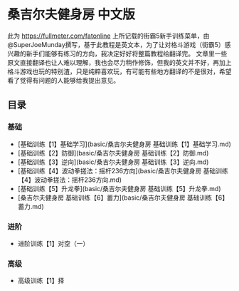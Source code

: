 # 桑吉尔夫健身房 中文版
此为 https://fullmeter.com/fatonline 上所记载的街霸5新手训练菜单，由@SuperJoeMunday撰写，基于此教程是英文本，为了让对格斗游戏（街霸5）感兴趣的新手们能够有练习的方向，我决定好好将整篇教程给翻译完。
文章里一些原文直接翻译也让人难以理解，我也会尽力稍作修饰，但我的英文并不好，再加上格斗游戏也玩的特别渣，只是纯粹喜欢玩，有可能有些地方翻译的不是很对，希望看了觉得有问题的人能够给我提出意见。

## 目录
### 基础
* [基础训练【1】基础学习](basic/桑吉尔夫健身房 基础训练【1】基础学习.md)
* [基础训练【2】防御](basic/桑吉尔夫健身房 基础训练【2】防御.md)
* [基础训练【3】逆向](basic/桑吉尔夫健身房 基础训练【3】逆向.md)
* [基础训练【4】波动拳搓法：摇杆236方向](basic/桑吉尔夫健身房 基础训练【4】波动拳搓法：摇杆236方向.md)
* [基础训练【5】升龙拳](basic/桑吉尔夫健身房 基础训练【5】升龙拳.md)
* [桑吉尔夫健身房 基础训练【6】蓄力](basic/桑吉尔夫健身房 基础训练【6】蓄力.md)

### 进阶
* 进阶训练【1】对空（一）

### 高级
* 高级训练【1】择

